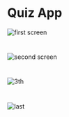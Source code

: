 # Quiz App

![first screen](https://github.com/user-attachments/assets/f4a013b3-0dd8-43dc-8218-777782866f4b)

#

![second screen](https://github.com/user-attachments/assets/c0918af7-a602-47ec-b3f2-1c908c48f741)

#


![3th](https://github.com/user-attachments/assets/e8c8c1d9-78ab-4952-b093-5c481c124116)


#

![last](https://github.com/user-attachments/assets/6e658fa4-576b-4e4c-9df5-d578c59f88e1)
